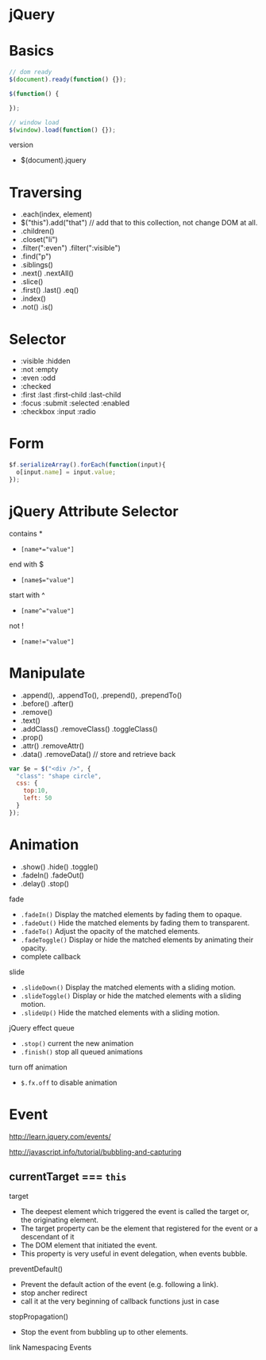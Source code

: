 jQuery
==========
# Basics

```js
// dom ready
$(document).ready(function() {});

$(function() {

});

// window load
$(window).load(function() {});

```

version 
- $(document).jquery


# Traversing

- .each(index, element)
- $("this").add("that") // add that to this collection, not change DOM at all. 
- .children()
- .closet("li")
- .filter(":even")  .filter(":visible") 
- .find("p")
- .siblings()
- .next() .nextAll()
- .slice()
- .first() .last() .eq()
- .index()
- .not() .is()

# Selector
- :visible :hidden
- :not :empty
- :even :odd
- :checked
- :first :last :first-child :last-child
- :focus :submit :selected :enabled
- :checkbox :input :radio

# Form

```js
$f.serializeArray().forEach(function(input){
  o[input.name] = input.value;
});
```

# jQuery Attribute Selector

contains *
- `[name*="value"]`

end with $
- `[name$="value"]`

start with ^
-  `[name^="value"]`

not !
-  `[name!="value"]`

# Manipulate

- .append(), .appendTo(), .prepend(), .prependTo()
- .before() .after()
- .remove()
- .text()
- .addClass() .removeClass() .toggleClass()
- .prop()
- .attr() .removeAttr()
- .data() .removeData() // store and retrieve back

```js
var $e = $("<div />", {
  "class": "shape circle",
  css: {
    top:10,
    left: 50
  }
});
```

# Animation
- .show() .hide() .toggle()
- .fadeIn() .fadeOut()
- .delay() .stop()

fade 
- `.fadeIn()` Display the matched elements by fading them to opaque.
- `.fadeOut()` Hide the matched elements by fading them to transparent.
- `.fadeTo()` Adjust the opacity of the matched elements.
- `.fadeToggle()` Display or hide the matched elements by animating their opacity.
- complete callback

slide
- `.slideDown()` Display the matched elements with a sliding motion.
- `.slideToggle()` Display or hide the matched elements with a sliding motion.
- `.slideUp()` Hide the matched elements with a sliding motion.

jQuery effect queue
- `.stop()` current the new animation
- `.finish()` stop all queued animations

turn off animation
- `$.fx.off` to disable animation



# Event

http://learn.jquery.com/events/

http://javascript.info/tutorial/bubbling-and-capturing


currentTarget === `this`
- 

target
- The deepest element which triggered the event is called the target or, the originating element.
- The target property can be the element that registered for the event or a descendant of it
- The DOM element that initiated the event.
- This property is very useful in event delegation, when events bubble.




preventDefault()
- Prevent the default action of the event (e.g. following a link).
- stop ancher redirect
- call it at the very beginning of callback functions just in case

stopPropagation()
- Stop the event from bubbling up to other elements.


link Namespacing Events
